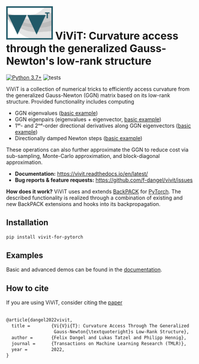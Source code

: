 # <img alt="ViViT" src="./docs/rtd/assets/vivit_logo.svg" height="90"> ViViT: Curvature access through the generalized Gauss-Newton's low-rank structure

[![Python
3.7+](https://img.shields.io/badge/python-3.7+-blue.svg)](https://www.python.org/downloads/release/python-370/)
![tests](https://github.com/f-dangel/vivit/actions/workflows/test.yaml/badge.svg)

ViViT is a collection of numerical tricks to efficiently access curvature from
the generalized Gauss-Newton (GGN) matrix based on its low-rank structure.
Provided functionality includes computing
- GGN eigenvalues ([basic
  example](https://vivit.readthedocs.io/en/latest/basic_usage/example_eigvalsh.html#computing-ggn-eigenvalues))
- GGN eigenpairs (eigenvalues + eigenvector, [basic
  example](https://vivit.readthedocs.io/en/latest/basic_usage/example_eigh.html#computing-ggn-eigenpairs))
- 1ˢᵗ- and 2ⁿᵈ-order directional derivatives along GGN eigenvectors ([basic
  example](https://vivit.readthedocs.io/en/latest/basic_usage/example_directional_derivatives.html#computing-directional-derivatives-along-ggn-eigenvectors))
- Directionally damped Newton steps ([basic
  example](https://vivit.readthedocs.io/en/latest/basic_usage/example_directional_damped_newton.html#computing-directionally-damped-newton-steps))

These operations can also further approximate the GGN to reduce cost via
sub-sampling, Monte-Carlo approximation, and block-diagonal approximation.
- **Documentation:** https://vivit.readthedocs.io/en/latest/
- **Bug reports & feature requests:** https://github.com/f-dangel/vivit/issues

**How does it work?** ViViT uses and extends
 [BackPACK](https://github.com/f-dangel/backpack) for
 [PyTorch](https://github.com/pytorch/pytorch). The described functionality is
 realized through a combination of existing and new BackPACK extensions and
 hooks into its backpropagation.

## Installation

```bash
pip install vivit-for-pytorch
```

## Examples

Basic and advanced demos can be found in the
[documentation](https://vivit.readthedocs.io/en/latest/basic_usage/index.html).

## How to cite
If you are using ViViT, consider citing the [paper](https://openreview.net/pdf?id=DzJ7JfPXkE)
```

@article{dangel2022vivit,
  title =        {Vi{V}i{T}: Curvature Access Through The Generalized
                  Gauss-Newton{\textquoteright}s Low-Rank Structure},
  author =       {Felix Dangel and Lukas Tatzel and Philipp Hennig},
  journal =      {Transactions on Machine Learning Research (TMLR)},
  year =         2022,
}

```
